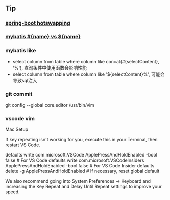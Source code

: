 ## Tip

### [spring-boot hotswapping](https://docs.spring.io/spring-boot/docs/current/reference/html/howto-hotswapping.html)

### [mybatis #{name} vs ${name}](http://www.mybatis.org/mybatis-3/sqlmap-xml.html#select)

### mybatis like
* select column from table where column like concat(#{selectContent}, '%'), 查询条件中使用函数会影响性能
* select column from table where column like '${selectContent}%', 可能会导致sql注入

### git commit

git config --global core.editor /usr/bin/vim

### vscode vim

Mac Setup

If key repeating isn't working for you, execute this in your Terminal, then restart VS Code.

defaults write com.microsoft.VSCode ApplePressAndHoldEnabled -bool false         # For VS Code
defaults write com.microsoft.VSCodeInsiders ApplePressAndHoldEnabled -bool false # For VS Code Insider
defaults delete -g ApplePressAndHoldEnabled                                      # If necessary, reset global default

We also recommend going into System Preferences -> Keyboard and increasing the Key Repeat and Delay Until Repeat settings to improve your speed.


